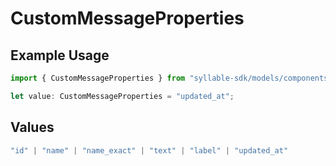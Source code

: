 # CustomMessageProperties

## Example Usage

```typescript
import { CustomMessageProperties } from "syllable-sdk/models/components";

let value: CustomMessageProperties = "updated_at";
```

## Values

```typescript
"id" | "name" | "name_exact" | "text" | "label" | "updated_at"
```